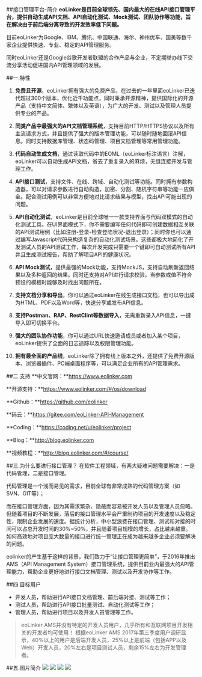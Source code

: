 ##接口管理平台-简介
**eoLinker是目前全球领先、国内最大的在线API接口管理平台，提供自动生成API文档、API自动化测试、Mock测试、团队协作等功能，旨在解决由于前后端分离导致的开发效率低下问题。**

目前eoLinker为Google、IBM、腾讯、中国联通、海尔、神州优车、国美等数千家企业提供快速、专业、稳定的API管理服务。

同时eoLinker还是Google谷歌开发者联盟的合作产品与企业，不定期举办线下交流分享活动促进国内API管理领域的发展。


##一.特性

1. **免费且开源**，eoLinker拥有强大的免费产品，在过去的一年里面eoLinker已迭代超过300个版本，优化近千功能点，同时秉承开源精神，提供国际化的开源产品（支持中文简体、繁体以及英语），为广大的开发、测试以及管理人员提供专业的产品。

2. **同类产品中最强大的API文档管理系统**，支持目前HTTP/HTTPS协议以及所有主流请求方式，并且提供了强大的版本管理功能，可以随时随地回滚API信息。同时支持数据库管理、状态码管理、项目文档管理等常用管理功能。

3. **代码自动生成文档**，通过读取代码中的EOML（eoLinker标注语言）注解，eoLinker可以自动生成API文档，省去了重复录入的麻烦，无缝连接开发与管理工作。

4. **API接口测试**，支持文件、在线、跨域、自动化测试等功能。同时拥有参数构造器，可以对请求参数进行自动构造，加密、分割、随机字符串等功能一应俱全。配合测试用例可以非常方便地对比请求结果与模型，找出API可能出现的问题。

5. **API自动化测试**，eoLinker是目前全球唯一一款支持界面与代码双模式的自动化测试工具。在UI界面模式下，你不需要编写任何代码即可创建数据相互关联的API测试用例（比如注册-登录-检查登陆状况-退出登录）；同时你也可以通过编写Javascript代码来构造复杂的自动化测试场景。这些都极大地简化了开发测试人员的API测试工作，每次开发完成只需要一个键即可自动测试所有API并且生成测试报告，帮助了解项目API的健康状况。

6. **API Mock测试**，提供最强的Mock功能，支持MockJS，支持自动刷新返回结果以及多种返回的结果。同时还支持对API进行请求校验，当参数或值不符合预设的模板时能够及时找出问题所在。

7. **支持文档分享和导出**，你可以通过eoLinker在线生成接口文档，也可以导出成为HTML、PDF以及Word等，快速分享或发布API信息。

8. **支持Postman、RAP、RestClint等数据导入**，无需重新录入API信息，一键导入即可切换平台。

9. **强大的团队协作功能**，你可以通过URL快速邀请成员或者加入某个项目，eoLinker提供了全面的日志追踪以及权限管理功能。

10. **拥有最全面的产品线**，eoLinker除了拥有线上版本之外，还提供了免费开源版本、浏览器插件、PC端桌面程序等，可以满足企业所有的API管理需求。

##二.支持
**中文官网：**https://www.eolinker.com

**开源支持：**https://www.eolinker.com/#/os/download

**Github：**https://github.com/eolinker

**码云：**https://gitee.com/eoLinker-API-Management

**Coding：**https://coding.net/u/eolinker/project

**Blog：**http://blog.eolinker.com

**视频教程：**http://blog.eolinker.com/#/course/


##三.为什么要进行接口管理？
在软件工程领域，有两大疑难问题需要解决：一是代码管理，二是接口管理。

代码管理是一个浅而易见的需求，目前全球有非常成熟的代码管理方案（如SVN、GIT等）；

而在接口管理方面，因为其需求繁杂、隐蔽而容易被开发人员以及管理人员忽略。但随着项目的不断发展，落后的接口管理水平会严重制约项目的开发速度以及稳定性，限制企业发展的速度。据统计分析，中小型浪费在接口管理、测试和对接的时间可以占总开发时间的30%~50%，并且随着项目规模的增长，占比越来越重。如何高效地对项目庞大数量的接口进行统一管理正在成为越来越多企业必须要解决的问题。

eolinker的产生基于这样的背景，我们致力于“让接口管理更简单”，于2016年推出AMS（API Management System）接口管理系统，提供目前业内最强大的API管理能力，帮助企业更好地进行接口文档管理、测试以及开发协作等工作。

##四.目标用户
- 开发人员，帮助进行API接口文档管理、前后端对接、测试等工作；
- 测试人员，帮助进行API接口批量测试、自动化测试等工作；
- 管理人员，帮助进行项目以及开发人员管理等工作。

> eoLinker AMS并没有特定的开发人员用户，几乎所有和互联网项目开发相关的开发者均可使用！
根据eoLinker AMS 2017年第三季度用户调研显示，40%以上的用户是后端开发人员，25%以上是前端（包括APP以及Web）开发人员，20%左右是项目测试人员，剩余15%左右为开发管理者。

##五.图片简介
![](http://data.eolinker.com/course/y4ZjNpF89dad7b89a3bce2cc61436e2d17b440c51e5c912)
![](http://data.eolinker.com/course/xKNXNQB0c14903a5c75846f920a1ba2faaaea70a99ed98e)
![](http://data.eolinker.com/course/S3zapZhc480485c7cb84e4f145c597f8b287f4428f58b20)
![](http://data.eolinker.com/course/EA8yleu220e5ea10a8ad38f675321837efc60a1fe0089d3)
